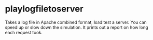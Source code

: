 playlogfiletoserver
===================

Takes a log file in  Apache combined format, load test a server. You can speed up or slow down the simulation. It prints out a report on how long each request took.
